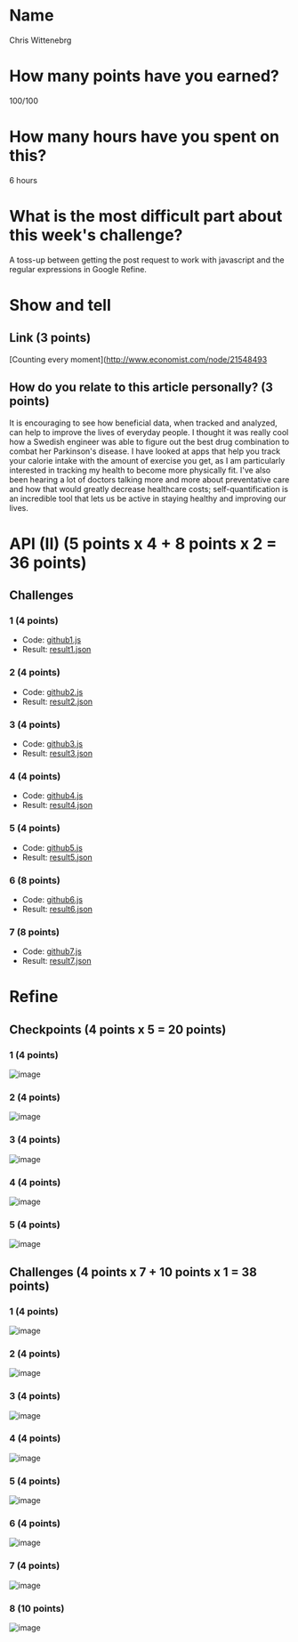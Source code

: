 # Name

Chris Wittenebrg

# How many points have you earned?

100/100

# How many hours have you spent on this?

6 hours

# What is the most difficult part about this week's challenge?

A toss-up between getting the post request to work with javascript and the regular expressions in Google Refine.

# Show and tell

## Link (3 points)

[Counting every moment](http://www.economist.com/node/21548493

## How do you relate to this article personally? (3 points)

It is encouraging to see how beneficial data, when tracked and analyzed, can help to improve the lives of everyday people. I thought it was really cool how a Swedish engineer was able to figure out the best drug combination to combat her Parkinson's disease. I have looked at apps that help you track your calorie intake with the amount of exercise you get, as I am particularly interested in tracking my health to become more physically fit. I've also been hearing a lot of doctors talking more and more about preventative care and how that would greatly decrease healthcare costs; self-quantification is an incredible tool that lets us be active in staying healthy and improving our lives. 

# API (II) (5 points x 4 + 8 points x 2 = 36 points)

## Challenges

### 1 (4 points)

* Code: [github1.js](github1.js)
* Result: [result1.json](result1.json)

### 2 (4 points)

* Code: [github2.js](github23.js)
* Result: [result2.json](result2.json)

### 3 (4 points)

* Code: [github3.js](github3.js)
* Result: [result3.json](result.json)

### 4 (4 points)

* Code: [github4.js](github4.js)
* Result: [result4.json](result4.json)

### 5 (4 points)

* Code: [github5.js](github5.js)
* Result: [result5.json](result5.json)

### 6 (8 points)

* Code: [github6.js](github6.js)
* Result: [result6.json](result6.json)

### 7 (8 points)

* Code: [github7.js](github7.js)
* Result: [result7.json](result7.json)


# Refine

## Checkpoints (4 points x 5 = 20 points)

### 1 (4 points)

![image](C4Checkpoint1.png?raw=true)

### 2 (4 points)

![image](C4Checkpoint2.png?raw=true)

### 3 (4 points)

![image](C4Checkpoint3.png?raw=true)

### 4 (4 points)

![image](C4Checkpoint4.png?raw=true)

### 5 (4 points)

![image](C4Checkpoint5.png?raw=true)

## Challenges (4 points x 7 + 10 points x 1 = 38 points)

### 1 (4 points)

![image](C4GRChallenge1.png?raw=true)

### 2 (4 points)

![image](C4GRChallenge2.png?raw=true)

### 3 (4 points)

![image](C4GRChallenge3.png?raw=true)

### 4 (4 points)

![image](C4GRChallenge4.png?raw=true)

### 5 (4 points)

![image](C4GRChallenge5.png?raw=true)

### 6 (4 points)

![image](C4GRChallenge6.png?raw=true)

### 7 (4 points)

![image](C4GRChallenge7.png?raw=true)

### 8 (10 points)

![image](C4GRChallenge8.png?raw=true)
